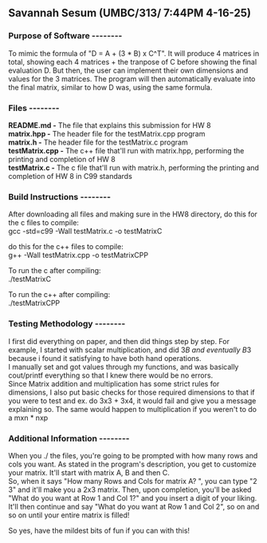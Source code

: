 ## Savannah Sesum (UMBC/313/ 7:44PM 4-16-25)
### Purpose of Software -------- 
To mimic the formula of "D = A + (3 * B) x C^T".
It will produce 4 matrices in total, showing each 4 matrices + the tranpose of C before showing the final 
evaluation D.
But then, the user can implement their own dimensions and values for the 3 matrices.
The program will then automatically evaluate into the final matrix, similar to how D was, using
the same formula.

### Files --------
**README.md -** The file that explains this submission for HW 8 <br>
**matrix.hpp -** The header file for the testMatrix.cpp program <br>
**matrix.h -** The header file for the testMatrix.c program <br>
**testMatrix.cpp -** The c++ file that'll run with matrix.hpp, performing the printing and completion of HW 8 <br>
**testMatrix.c -** The c file that'll run with matrix.h, performing the printing and completion of HW 8 in C99 standards <br>

### Build Instructions --------
After downloading all files and making sure in the HW8 directory, do this for the c files to compile: <br>
gcc -std=c99 -Wall testMatrix.c -o testMatrixC

do this for the c++ files to compile: <br>
g++ -Wall testMatrix.cpp -o testMatrixCPP

To run the c after compiling: <br>
./testMatrixC

To run the c++ after compiling: <br>
./testMatrixCPP

### Testing Methodology --------
I first did everything on paper, and then did things step by step. For example, I started with
scalar multiplication, and did 3*B and eventually B*3 because i found it satisfying to have both hand operations. <br>
I manually set and got values through my functions, and was basically cout/printf everything so that 
I knew there would be no errors.  <br>
Since Matrix addition and multiplication has some strict rules for dimensions, I also put basic checks for those
required dimensions to that if you were to test and ex. do 3x3 + 3x4, it would fail and give you a message explaining so.
The same would happen to multiplication if you weren't to do a mxn * nxp
### Additional Information --------
When you ./ the files, you're going to be prompted with how many rows and cols you want.
As stated in the program's description, you get to customize your matrix. 
It'll start with matrix A, B and then C. <br>
So, when it says "How many Rows and Cols for matrix A? ", you can type "2 3" and it'll make you
a 2x3 matrix. Then, upon completion, you'll be asked "What do you want at Row 1 and Col 1?" and you insert
a digit of your liking. It'll then continue and say "What do you want at Row 1 and Col 2", so on and so on
until your entire matrix is filled! <br>

So yes, have the mildest bits of fun if you can with this!


